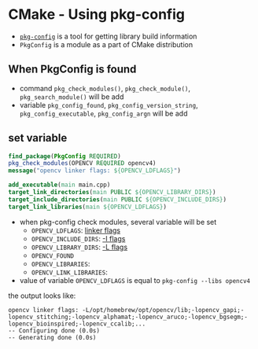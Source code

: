 # CMake - Using pkg-config

- [`pkg-config`](linux-pkg-config.md) is a tool for getting library build information
- `PkgConfig` is a module as a part of CMake distribution

## When PkgConfig is found

- command `pkg_check_modules()`, `pkg_check_module()`, `pkg_search_module()` will be add
- variable `pkg_config_found`, `pkg_config_version_string`, `pkg_config_executable`, `pkg_config_argn` will be add

## set variable

```cmake
find_package(PkgConfig REQUIRED)
pkg_check_modules(OPENCV REQUIRED opencv4)
message("opencv linker flags: ${OPENCV_LDFLAGS}")

add_executable(main main.cpp)
target_link_directories(main PUBLIC ${OPENCV_LIBRARY_DIRS})
target_include_directories(main PUBLIC ${OPENCV_INCLUDE_DIRS})
target_link_libraries(main ${OPENCV_LDFLAGS})
```

- when pkg-config check modules, several variable will be set
  - `OPENCV_LDFLAGS`: [linker flags](gcc-options.md#-lfoo,--l-libfoo.a)
  - `OPENCV_INCLUDE_DIRS`: [-I flags](gcc-options.md#-i-dir)
  - `OPENCV_LIBRARY_DIRS`: [-L flags](gcc-options.md#-ldir)
  - `OPENCV_FOUND`
  - `OPENCV_LIBRARIES`: 
  - `OPENCV_LINK_LIBRARIES`:
- value of variable `OPENCV_LDFLAGS` is equal to `pkg-config --libs opencv4`

the output looks like:

```
opencv linker flags: -L/opt/homebrew/opt/opencv/lib;-lopencv_gapi;-lopencv_stitching;-lopencv_alphamat;-lopencv_aruco;-lopencv_bgsegm;-lopencv_bioinspired;-lopencv_ccalib;...
-- Configuring done (0.0s)
-- Generating done (0.0s)
```


